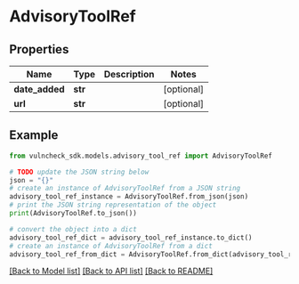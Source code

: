 # AdvisoryToolRef


## Properties

Name | Type | Description | Notes
------------ | ------------- | ------------- | -------------
**date_added** | **str** |  | [optional] 
**url** | **str** |  | [optional] 

## Example

```python
from vulncheck_sdk.models.advisory_tool_ref import AdvisoryToolRef

# TODO update the JSON string below
json = "{}"
# create an instance of AdvisoryToolRef from a JSON string
advisory_tool_ref_instance = AdvisoryToolRef.from_json(json)
# print the JSON string representation of the object
print(AdvisoryToolRef.to_json())

# convert the object into a dict
advisory_tool_ref_dict = advisory_tool_ref_instance.to_dict()
# create an instance of AdvisoryToolRef from a dict
advisory_tool_ref_from_dict = AdvisoryToolRef.from_dict(advisory_tool_ref_dict)
```
[[Back to Model list]](../README.md#documentation-for-models) [[Back to API list]](../README.md#documentation-for-api-endpoints) [[Back to README]](../README.md)


